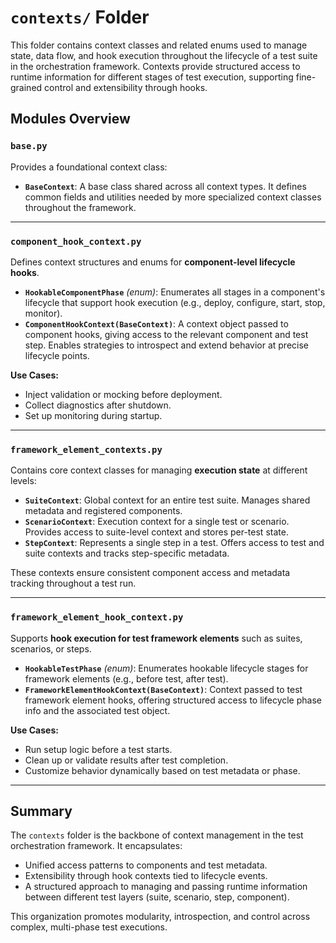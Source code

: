 # `contexts/` Folder

This folder contains context classes and related enums used to manage state, data flow, and hook execution throughout the lifecycle of a test suite in the orchestration framework. Contexts provide structured access to runtime information for different stages of test execution, supporting fine-grained control and extensibility through hooks.

## Modules Overview

### `base.py`

Provides a foundational context class:

- **`BaseContext`**: A base class shared across all context types. It defines common fields and utilities needed by more specialized context classes throughout the framework.

---

### `component_hook_context.py`

Defines context structures and enums for **component-level lifecycle hooks**.

- **`HookableComponentPhase`** *(enum)*: Enumerates all stages in a component's lifecycle that support hook execution (e.g., deploy, configure, start, stop, monitor).
- **`ComponentHookContext(BaseContext)`**: A context object passed to component hooks, giving access to the relevant component and test step. Enables strategies to introspect and extend behavior at precise lifecycle points.

**Use Cases:**
- Inject validation or mocking before deployment.
- Collect diagnostics after shutdown.
- Set up monitoring during startup.

---

### `framework_element_contexts.py`

Contains core context classes for managing **execution state** at different levels:

- **`SuiteContext`**: Global context for an entire test suite. Manages shared metadata and registered components.
- **`ScenarioContext`**: Execution context for a single test or scenario. Provides access to suite-level context and stores per-test state.
- **`StepContext`**: Represents a single step in a test. Offers access to test and suite contexts and tracks step-specific metadata.

These contexts ensure consistent component access and metadata tracking throughout a test run.

---

### `framework_element_hook_context.py`

Supports **hook execution for test framework elements** such as suites, scenarios, or steps.

- **`HookableTestPhase`** *(enum)*: Enumerates hookable lifecycle stages for framework elements (e.g., before test, after test).
- **`FrameworkElementHookContext(BaseContext)`**: Context passed to test framework element hooks, offering structured access to lifecycle phase info and the associated test object.

**Use Cases:**
- Run setup logic before a test starts.
- Clean up or validate results after test completion.
- Customize behavior dynamically based on test metadata or phase.

---

## Summary

The `contexts` folder is the backbone of context management in the test orchestration framework. It encapsulates:

- Unified access patterns to components and test metadata.
- Extensibility through hook contexts tied to lifecycle events.
- A structured approach to managing and passing runtime information between different test layers (suite, scenario, step, component).

This organization promotes modularity, introspection, and control across complex, multi-phase test executions.
